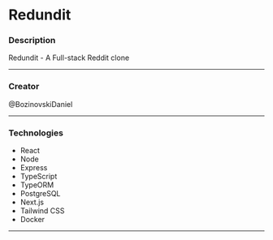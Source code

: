 # Redundit

### Description

Redundit - A Full-stack Reddit clone

<hr>

### Creator

@BozinovskiDaniel

<hr>

### Technologies

-   React
-   Node
-   Express
-   TypeScript
-   TypeORM
-   PostgreSQL
-   Next.js
-   Tailwind CSS
-   Docker

<hr>
